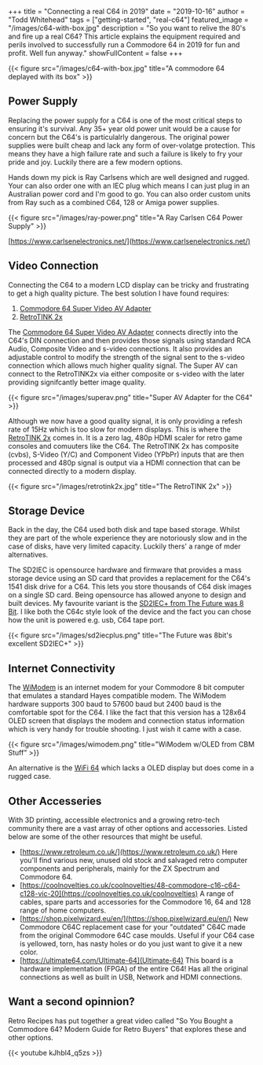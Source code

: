 +++
title = "Connecting a real C64 in 2019"
date = "2019-10-16"
author = "Todd Whitehead"
tags = ["getting-started", "real-c64"]
featured_image =  "/images/c64-with-box.jpg"
description = "So you want to relive the 80's and fire up a real C64? This article explains the equipment required and perils involved to successfully run a Commodore 64 in 2019 for fun and profit. Well fun anyway."
showFullContent = false
+++

{{< figure src="/images/c64-with-box.jpg" title="A commodore 64 deplayed with its box" >}}

## Power Supply
Replacing the power supply for a C64 is one of the most critical steps to ensuring it's survival. Any 35+ year old power unit would be a cause for concern but the C64's is particulalrly dangerous. The original power supplies were built cheap and lack any form of over-volatge protection. This means they have a high failure rate and such a failure is likely to fry your pride and joy. Luckily there are a few modern options.

Hands down my pick is Ray Carlsens which are well designed and rugged. Your can also order one with an IEC plug which means I can just plug in an Australian power cord and I'm good to go. You can also order custom units from Ray such as a combined C64, 128 or Amiga power supplies.

{{< figure src="/images/ray-power.png" title="A Ray Carlsen C64 Power Supply" >}}

[https://www.carlsenelectronics.net/](https://www.carlsenelectronics.net/)

## Video Connection

Connecting the C64 to a modern LCD display can be tricky and frustrating to get a high quality picture. The best solution I have found requires:

1. [Commodore 64 Super Video AV Adapter](https://www.ebay.com.au/itm/Commodore-64-128-C64-C64C-Super-Video-AV-Adapter-S-Video-Composite-2ch-Audio/223328944104?hash=item33ff713fe8:g:35QAAOSwa1hcFFiS&frcectupt=true) 
2. [RetroTINK 2x](https://www.retrorgb.com/retrotink2x.html)

The [Commodore 64 Super Video AV Adapter](https://www.ebay.com.au/itm/Commodore-64-128-C64-C64C-Super-Video-AV-Adapter-S-Video-Composite-2ch-Audio/223328944104?hash=item33ff713fe8:g:35QAAOSwa1hcFFiS&frcectupt=true)  connects directly into the C64's DIN connection and then provides those signals using standard RCA Audio, Composite Video and s-video connections. It also provides an adjustable control to modify the strength of the signal sent to the s-video connection which allows much higher quality signal. The Super AV can connect to the RetroTINK2x via either composite or s-video with the later providing signifcantly better image quality.

{{< figure src="/images/superav.png" title="Super AV Adapter for the C64" >}}

Although we now have a good quality signal, it is only providing a refesh rate of 15Hz which is too slow for modern displays. This is where the [RetroTINK 2x](https://www.retrorgb.com/retrotink2x.html) comes in. It is a zero lag, 480p HDMI scaler for retro game consoles and comuuters like the C64. The RetroTINK 2x has composite (cvbs), S-Video (Y/C) and Component Video (YPbPr) inputs that are then processed and 480p signal is output via a HDMI connection that can be connected directly to a modern display.

{{< figure src="/images/retrotink2x.jpg" title="The RetroTINK 2x" >}}

## Storage Device

Back in the day, the C64 used both disk and tape based storage. Whilst they are part of the whole experience they are notoriously slow and in the case of disks, have very limited capacity. Luckily thers' a range of mder alternatives.

The SD2IEC is opensource hardware and firmware that provides a mass storage device using an SD card that provides a replacement for the C64's 1541 disk drive for a C64. This lets you store thousands of C64 disk images on a single SD card. Being opensource has allowed anyone to design and built devices. My favourite variant is the [SD2IEC+ from The Future was 8 Bit](https://www.thefuturewas8bit.com/shop/sd2iec-c.html).
I like both the C64c style look of the device and the fact you can chose how the unit is powered e.g. usb, C64 tape port.

{{< figure src="/images/sd2iecplus.png" title="The Future was 8bit's excellent SD2IEC+" >}}
## Internet Connectivity
The [WiModem](https://www.cbmstuff.com/proddetail.php?prod=WiModemOLED) is an internet modem for your Commodore 8 bit computer that emulates a standard Hayes compatible modem. The WiModem hardware supports 300 baud to 57600 baud but 2400 baud is the comfortable spot for the C64. I like the fact that this version has a 128x64 OLED screen that displays the modem and connection status information which is very handy for trouble shooting. I just wish it came with a case.

{{< figure src="/images/wimodem.png" title="WiModem w/OLED from CBM Stuff" >}}

An alternative is the [WiFi 64](https://www.gamedude.com.au/products/shop/commodore-64-wifi-modem-model-wifi64) which lacks a OLED display but does come in a rugged case.

## Other Accesseries

With 3D printing, accessible electronics and a growing retro-tech community there are a vast array of other options and accessories. Listed below are some of the other resources that might be useful.

- [https://www.retroleum.co.uk/](https://www.retroleum.co.uk/) Here you'll find various new, unused old stock and salvaged retro computer components and peripherals, mainly for the ZX Spectrum and Commodore 64.
- [https://coolnovelties.co.uk/coolnovelties/48-commodore-c16-c64-c128-vic-20](https://coolnovelties.co.uk/coolnovelties) A range of cables, spare parts and accessories for the Commodore 16, 64 and 128 range of home computers. 
- [https://shop.pixelwizard.eu/en/](https://shop.pixelwizard.eu/en/) New Commodore C64C replacement case for your "outdated" C64C made from the original Commodore 64C case moulds. Useful if your C64 case is yellowed, torn, has nasty holes or do you just want to give it a new color.
- [https://ultimate64.com/Ultimate-64](Ultimate-64) This board is a hardware implementation (FPGA) of the entire C64! Has all the original connections as well as built in USB, Network and HDMI connections.
  



## Want a second opinnion?

Retro Recipes has put together a great video called "So You Bought a Commodore 64? Modern Guide for Retro Buyers" that explores these and other options.

{{< youtube kJhbl4_q5zs >}}


